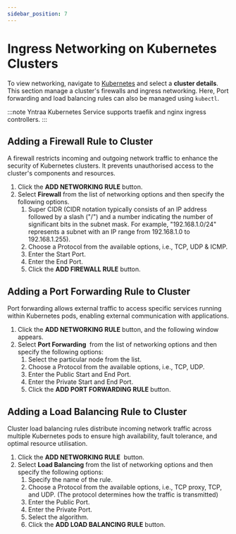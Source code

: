 ```yaml
---
sidebar_position: 7
---
```

# Ingress Networking on Kubernetes Clusters

To view networking, navigate to [Kubernetes](AboutKubernetes.md) and select a **cluster details**. This section manage a cluster's firewalls and ingress networking. Here, Port forwarding and load balancing rules can also be managed using `kubectl`.

:::note
Yntraa Kubernetes Service supports traefik and nginx ingress controllers.
:::
## Adding a Firewall Rule to Cluster

A firewall restricts incoming and outgoing network traffic to enhance the security of Kubernetes clusters. It prevents unauthorised access to the cluster's components and resources.

1. Click the **ADD NETWORKING RULE** button.
2. Select **Firewall** from the list of networking options and then specify the following options.
    1. Super CIDR (CIDR notation typically consists of an IP address followed by a slash ("/") and a number indicating the number of significant bits in the subnet mask. For example, "192.168.1.0/24" represents a subnet with an IP range from 192.168.1.0 to 192.168.1.255).
    2. Choose a Protocol from the available options, i.e., TCP, UDP & ICMP.
    3. Enter the Start Port.
    4. Enter the End Port.
    5. Click the **ADD FIREWALL RULE** button.
## Adding a Port Forwarding Rule to Cluster

Port forwarding allows external traffic to access specific services running within Kubernetes pods, enabling external communication with applications.

1. Click the **ADD NETWORKING RULE** button, and the following window appears.
2. Select **Port Forwarding**  from the list of networking options and then specify the following options:
    1. Select the particular node from the list.
    2. Choose a Protocol from the available options, i.e., TCP, UDP.
    3. Enter the Public Start and End Port.
    4. Enter the Private Start and End Port.
    5. Click the **ADD PORT FORWARDING RULE** button.
## Adding a Load Balancing Rule to Cluster

Cluster load balancing rules distribute incoming network traffic across multiple Kubernetes pods to ensure high availability, fault tolerance, and optimal resource utilisation.

1. Click the **ADD NETWORKING RULE**  button.
2. Select **Load Balancing** from the list of networking options and then specify the following options:
    1. Specify the name of the rule.
    2. Choose a Protocol from the available options, i.e., TCP proxy, TCP, and UDP. (The protocol determines how the traffic is transmitted)
    3. Enter the Public Port.
    4. Enter the Private Port.
    5. Select the algorithm.
    6. Click the **ADD LOAD BALANCING RULE** button.





